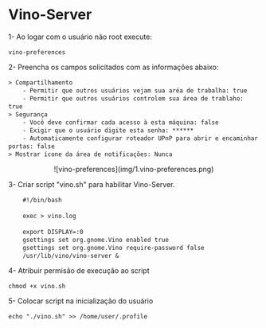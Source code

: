 Vino-Server 
==================================================================================

1- Ao logar com o usuário não root execute:

	vino-preferences


2- Preencha os campos solicitados com as informações abaixo:

	> Compartilhamento
		- Permitir que outros usuários vejam sua aréa de trabalha: true
		- Permitir que outros usuários controlem sua área de trablaho: true
	> Segurança
		- Você deve confirmar cada acesso à esta máquina: false
		- Exigir que o usuário digite esta senha: ******
		- Automaticamente configurar roteador UPnP para abrir e encaminhar portas: false
	> Mostrar ícone da área de notificações: Nunca

<p align="center">![vino-preferences](img/1.vino-preferences.png)</p>

3- Criar script "vino.sh" para habilitar Vino-Server.

		#!/bin/bash

		exec > vino.log

		export DISPLAY=:0
		gsettings set org.gnome.Vino enabled true
		gsettings set org.gnome.Vino require-password false
		/usr/lib/vino/vino-server &

4- Atribuir permisão de execução ao script

	chmod +x vino.sh

5- Colocar script na inicialização do usuário

	echo "./vino.sh" >> /home/user/.profile 

		
